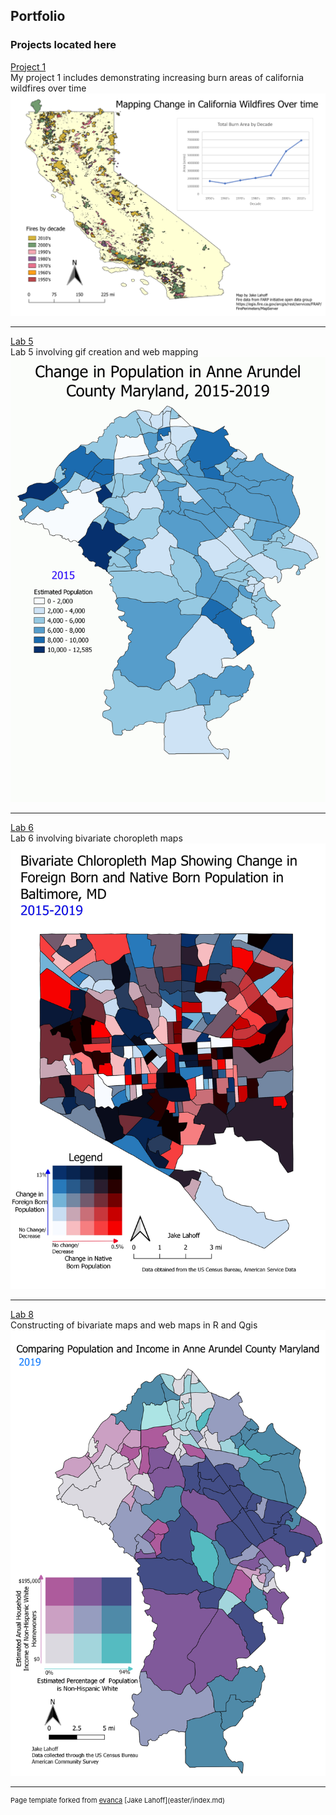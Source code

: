 ## Portfolio



### Projects located here 

[Project 1](project1_486/index.md)
<br>My project 1 includes demonstrating increasing burn areas of california wildfires over time<br/>
[<img src="images/fire_map_graph.png?raw=true"/>](project1_486/index.md)

---
[Lab 5](/lab_5/index.md)
<br>Lab 5 involving gif creation and web mapping<br/>
[<img src="images/pop_change_aaco.gif?raw=true"/>](/lab_5/index.md)


---
[Lab 6](/lab_6/index.md)
<br>Lab 6 involving bivariate choropleth maps<br/>
[<img src="images/bivariate4.jpeg?raw=true"/>](/lab_6/index.md)

---
[Lab 8](/lab_8/index.md)
<br>Constructing of bivariate maps and web maps in R and Qgis <br/>
[<img src="images/ann_arundel_map.png?raw=true"/>](/lab_8/index.md)





---
<p style="font-size:11px">Page template forked from <a href="https://github.com/evanca/quick-portfolio">evanca</a>
[Jake Lahoff](easter/index.md)
</p>
<!-- Remove above link if you don't want to attibute -->
